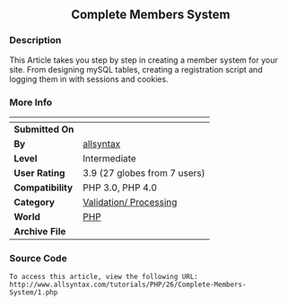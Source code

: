 ﻿<div align="center">

## Complete Members System


</div>

### Description

This Article takes you step by step in creating a member system for your site. From designing mySQL tables, creating a registration script and logging them in with sessions and cookies.
 
### More Info
 


<span>             |<span>
---                |---
**Submitted On**   |
**By**             |[allsyntax](https://github.com/Planet-Source-Code/PSCIndex/blob/master/ByAuthor/allsyntax.md)
**Level**          |Intermediate
**User Rating**    |3.9 (27 globes from 7 users)
**Compatibility**  |PHP 3\.0, PHP 4\.0
**Category**       |[Validation/ Processing](https://github.com/Planet-Source-Code/PSCIndex/blob/master/ByCategory/validation-processing__8-16.md)
**World**          |[PHP](https://github.com/Planet-Source-Code/PSCIndex/blob/master/ByWorld/php.md)
**Archive File**   |[](https://github.com/Planet-Source-Code/allsyntax-complete-members-system__8-1816/archive/master.zip)





### Source Code

```
To access this article, view the following URL:
http://www.allsyntax.com/tutorials/PHP/26/Complete-Members-System/1.php
```

